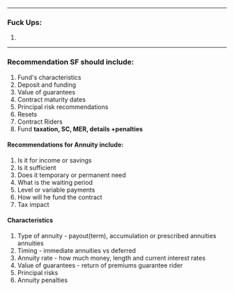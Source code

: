 ***
### Fuck Ups:
1. 
***
### Recommendation SF should include:
1. Fund's characteristics 
2. Deposit and funding 
3. Value of guarantees 
4. Contract maturity dates 
5. Principal risk recommendations 
6. Resets 
7. Contract Riders 
8. Fund **taxation, SC, MER, details +penalties**

#### Recommendations for Annuity include:
1. Is it for income or savings 
2. Is it sufficient 
3. Does it temporary or permanent need 
4. What is the waiting period 
5. Level or variable payments 
6. How will he fund the contract 
7. Tax impact 

#### Characteristics 
1. Type of annuity - payout(term), accumulation or prescribed annuities annuities 
2. Timing - immediate annuities vs deferred 
3. Annuity rate - how much money, length and current interest rates 
4. Value of guarantees - return of premiums guarantee rider
5. Principal risks 
6. Annuity penalties 
